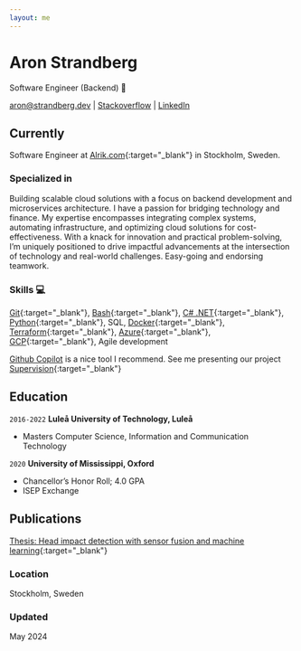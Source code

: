 ```yaml
---
layout: me
---
```

# Aron Strandberg
Software Engineer (Backend) 🚀

<div id="webaddress">
  <a href="mailto:aron@strandberg.dev">aron@strandberg.dev</a>
  | <a href="https://stackoverflow.com/users/10439888/aron-strandberg">Stackoverflow</a>
  | <a href="https://www.linkedin.com/in/aron-strandberg">LinkedIn</a>
</div>

## Currently

Software Engineer at [Alrik.com](https://alrik.com){:target="_blank"} in Stockholm, Sweden.

### Specialized in
Building scalable cloud solutions with a focus on backend development and microservices architecture. I have a passion for bridging technology and finance. My expertise encompasses integrating complex systems, automating infrastructure, and optimizing cloud solutions for cost-effectiveness. With a knack for innovation and practical problem-solving, I’m uniquely positioned to drive impactful advancements at the intersection of technology and real-world challenges. Easy-going and endorsing teamwork.

### Skills 💻

[Git](https://git-scm.com/){:target="_blank"}, [Bash](https://www.gnu.org/software/bash/){:target="_blank"}, [C# .NET](https://dotnet.microsoft.com/en-us/languages/csharp){:target="_blank"}, [Python](https://www.python.org/){:target="_blank"}, SQL, [Docker](https://www.docker.com/){:target="_blank"}, [Terraform](https://www.terraform.io/){:target="_blank"}, [Azure](https://azure.microsoft.com/){:target="_blank"}, [GCP](https://cloud.google.com/){:target="_blank"}, Agile development

[Github Copilot](https://github.com/features/copilot) is a nice tool I recommend. See me presenting our project [Supervision](https://www.youtube.com/watch?v=oNadSzKORkI){:target="_blank"}

## Education

`2016-2022`
__Luleå University of Technology, Luleå__

- Masters Computer Science, Information and Communication Technology

`2020`
__University of Mississippi, Oxford__

- Chancellor’s Honor Roll; 4.0 GPA
- ISEP Exchange

## Publications

[Thesis: Head impact detection with sensor fusion and machine learning](https://urn.kb.se/resolve?urn=urn:nbn:se:ltu:diva-90124){:target="_blank"}

### Location

Stockholm, Sweden

### Updated

May 2024


